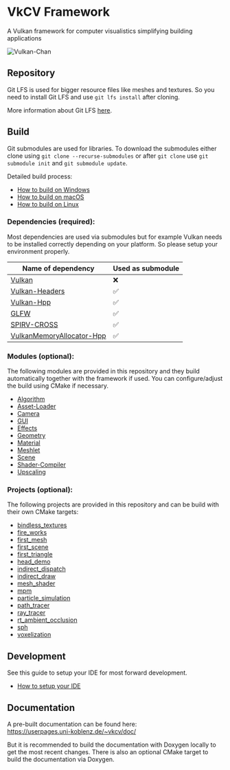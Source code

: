 # VkCV Framework
 A Vulkan framework for computer visualistics simplifying building applications

![Vulkan-Chan](https://gitlab.uni-koblenz.de/uploads/-/system/project/avatar/3712/VulkanChan.jpg)

## Repository

Git LFS is used for bigger resource files like meshes and textures. So you need to install Git LFS 
and use `git lfs install` after cloning.

More information about Git LFS [here](https://git-lfs.github.com/).

## Build

Git submodules are used for libraries. To download the submodules either clone using 
`git clone --recurse-submodules` or after `git clone` use `git submodule init` and 
`git submodule update`.

Detailed build process:
 - [How to build on Windows](doc/BUILD_WINDOWS.md)
 - [How to build on macOS](doc/BUILD_MACOS.md)
 - [How to build on Linux](doc/BUILD_LINUX.md)

### Dependencies (required):

Most dependencies are used via submodules but for example Vulkan needs to be installed correctly 
depending on your platform. So please setup your environment properly.

| Name of dependency                                                                | Used as submodule |
|-----------------------------------------------------------------------------------|---|
| [Vulkan](https://www.vulkan.org/)                                                 | ❌ |
| [Vulkan-Headers](https://github.com/KhronosGroup/Vulkan-Headers)                  | ✅ |
| [Vulkan-Hpp](https://github.com/KhronosGroup/Vulkan-Hpp)                          | ✅ |
| [GLFW](https://www.glfw.org/)                                                     | ✅ |
| [SPIRV-CROSS](https://github.com/KhronosGroup/SPIRV-Cross)                        | ✅ |
| [VulkanMemoryAllocator-Hpp](https://github.com/malte-v/VulkanMemoryAllocator-Hpp) | ✅ |

### Modules (optional):

The following modules are provided in this repository and they build automatically together with 
the framework if used. You can configure/adjust the build using CMake if necessary.

 - [Algorithm](modules/algorithm/README.md)
 - [Asset-Loader](modules/asset_loader/README.md)
 - [Camera](modules/asset_loader/README.md)
 - [GUI](modules/gui/README.md)
 - [Effects](modules/effects/README.md)
 - [Geometry](modules/geometry/README.md)
 - [Material](modules/material/README.md)
 - [Meshlet](modules/meshlet/README.md)
 - [Scene](modules/scene/README.md)
 - [Shader-Compiler](modules/shader_compiler/README.md)
 - [Upscaling](modules/upscaling/README.md)

### Projects (optional):

The following projects are provided in this repository and can be build with their own CMake 
targets:

 - [bindless_textures](projects/bindless_textures/README.md)
 - [fire_works](projects/fire_works/README.md)
 - [first_mesh](projects/first_mesh/README.md)
 - [first_scene](projects/first_scene/README.md)
 - [first_triangle](projects/first_triangle/README.md)
 - [head_demo](projects/head_demo/README.md)
 - [indirect_dispatch](projects/indirect_dispatch/README.md)
 - [indirect_draw](projects/indirect_draw/README.md)
 - [mesh_shader](projects/mesh_shader/README.md)
 - [mpm](projects/mpm/README.md)
 - [particle_simulation](projects/particle_simulation/README.md)
 - [path_tracer](projects/path_tracer/README.md)
 - [ray_tracer](projects/ray_tracer/README.md)
 - [rt_ambient_occlusion](projects/rt_ambient_occlusion/README.md)
 - [sph](projects/sph/README.md)
 - [voxelization](projects/voxelization/README.md)

## Development

See this guide to setup your IDE for most forward development.
 - [How to setup your IDE](doc/SETUP_IDE.md)

## Documentation

A pre-built documentation can be found here:  
https://userpages.uni-koblenz.de/~vkcv/doc/

But it is recommended to build the documentation with Doxygen locally to get the most recent 
changes. There is also an optional CMake target to build the documentation via Doxygen.
